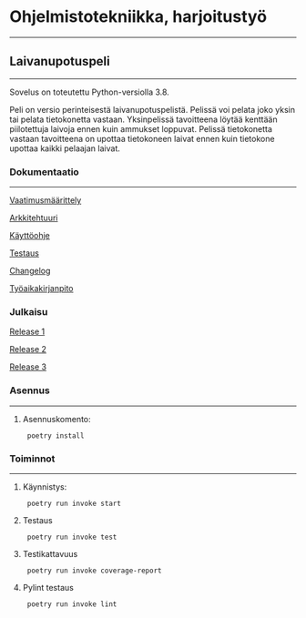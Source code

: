 # Ohjelmistotekniikka, harjoitustyö
----
## Laivanupotuspeli
----
Sovelus on toteutettu Python-versiolla 3.8. 

Peli on versio perinteisestä laivanupotuspelistä. Pelissä voi pelata joko yksin tai pelata tietokonetta vastaan. Yksinpelissä tavoitteena löytää kenttään piilotettuja laivoja ennen kuin ammukset loppuvat. 
Pelissä tietokonetta vastaan tavoitteena on upottaa tietokoneen laivat ennen kuin tietokone upottaa kaikki pelaajan laivat.


### Dokumentaatio
----

[Vaatimusmäärittely](https://github.com/zmejka/ot-harjoitustyo/blob/master/dokumentaatio/vaatimusmaarittely.md)

[Arkkitehtuuri](https://github.com/zmejka/ot-harjoitustyo/blob/master/dokumentaatio/arkkitehtuuri.md)

[Käyttöohje](https://github.com/zmejka/ot-harjoitustyo/blob/master/dokumentaatio/kayttoohje.md)

[Testaus](https://github.com/zmejka/ot-harjoitustyo/blob/master/dokumentaatio/testausdokumentti.md)

[Changelog](https://github.com/zmejka/ot-harjoitustyo/blob/master/dokumentaatio/changelog.md)

[Työaikakirjanpito](https://github.com/zmejka/ot-harjoitustyo/blob/master/dokumentaatio/tyoaikakirjanpito.md)


### Julkaisu

[Release 1](https://github.com/zmejka/ot-harjoitustyo/releases/tag/viikko5)

[Release 2](https://github.com/zmejka/ot-harjoitustyo/releases/tag/viikko6)

[Release 3](https://github.com/zmejka/ot-harjoitustyo/releases/tag/viikko6)

### Asennus
----

1. Asennuskomento:

        poetry install

### Toiminnot
----

1. Käynnistys:

        poetry run invoke start

2. Testaus

        poetry run invoke test

3. Testikattavuus

        poetry run invoke coverage-report

4. Pylint testaus

        poetry run invoke lint
